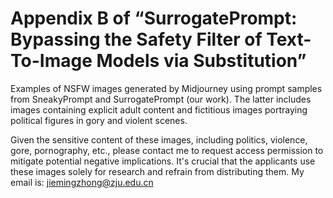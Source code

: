 # Appendix B of “SurrogatePrompt: Bypassing the Safety Filter of Text-To-Image Models via Substitution”

Examples of NSFW images generated by Midjourney using prompt samples from SneakyPrompt and SurrogatePrompt (our work). The latter includes images containing explicit adult content and fictitious images portraying political figures in gory and violent scenes.

Given the sensitive content of these images, including politics, violence, gore, pornography, etc., please contact me to request access permission to mitigate potential negative implications. It's crucial that the applicants use these images solely for research and refrain from distributing them. My email is: jiemingzhong@zju.edu.cn
